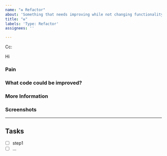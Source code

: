 ```yaml
---
name: "♻️ Refactor"
about: 'Something that needs improving while not changing functionality '
title: "♻️"
labels: 'Type: Refactor'
assignees: ''

---
```


<!-- These comments automatically delete -->

<!-- **Tip:** Delete parts that are not relevant -->

<!-- Next to Cc:, @ mention users who should be in the loop -->

Cc:

<!-- add intended user next to **Hi** -->

Hi 

### Pain

<!-- Explain the pain you are experiencing -->

### What code could be improved?

<!-- Add a link to the area/file that needs refactoring -->

### More Information

<!-- Add any other context here. -->


### Screenshots

<!-- If applicable, add screenshots to help explain your problem. -->

---

## Tasks

<!--Add GitHub tasks -->

- [ ] step1
- [ ] ...
